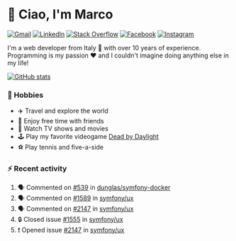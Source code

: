 # 👋 Ciao, I'm Marco

[![Gmail](https://img.shields.io/badge/Gmail-%23BB001B?style=flat-square&logo=gmail&logoColor=white)](mailto:gremo1982@gmail.com)
[![LinkedIn](https://img.shields.io/badge/LinkedIn-%230e76a8?style=flat-square&logo=linkedin)](https://www.linkedin.com/in/marco-polichetti)
[![Stack Overflow](https://img.shields.io/stackexchange/stackoverflow/r/220180?style=flat&logo=stackoverflow&label=Stack%20Overflow&color=%23F47F24)](https://stackoverflow.com/users/220180)
[![Facebook](https://img.shields.io/badge/-Facebook-%234267B2?style=flat-square&logo=facebook&logoColor=white)](https://www.facebook.com/marco.poliketti)
[![Instagram](https://img.shields.io/badge/-Instagram-%23C13584?style=flat-square&logo=instagram&logoColor=white)](https://www.instagram.com/marco.gremo)

I'm a web developer from Italy 🍕 with over 10 years of experience. Programming is my passion ❤️ and I couldn't imagine doing anything else in my life!

[![GitHub stats](https://github-readme-stats.vercel.app/api?username=gremo&show_icons=true&rank_icon=github&theme=transparent)](https://github.com/anuraghazra/github-readme-stats)

### 📅 Hobbies

- ✈️ Travel and explore the world
- 🍻 Enjoy free time with friends
- 🎥 Watch TV shows and movies
- 🕹️ Play my favorite videogame [Dead by Daylight](https://deadbydaylight.com)
- ⚽ Play tennis and five-a-side

### ⚡ Recent activity

<!--START_SECTION:activity-->
1. 🗣 Commented on [#539](https://github.com/dunglas/symfony-docker/issues/539#issuecomment-2345632392) in [dunglas/symfony-docker](https://github.com/dunglas/symfony-docker)
2. 🗣 Commented on [#1589](https://github.com/symfony/ux/issues/1589#issuecomment-2344875445) in [symfony/ux](https://github.com/symfony/ux)
3. 🗣 Commented on [#2147](https://github.com/symfony/ux/issues/2147#issuecomment-2344799015) in [symfony/ux](https://github.com/symfony/ux)
4. 🔒 Closed issue [#1555](https://github.com/symfony/ux/issues/1555) in [symfony/ux](https://github.com/symfony/ux)
5. ❗ Opened issue [#2147](https://github.com/symfony/ux/issues/2147) in [symfony/ux](https://github.com/symfony/ux)
<!--END_SECTION:activity-->
